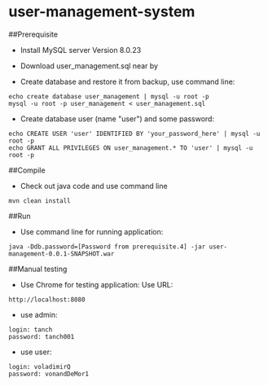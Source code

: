 # user-management-system
##Prerequisite

- Install MySQL server Version 8.0.23

- Download user_management.sql near by

- Create database and restore it from backup, use command line:

```
echo create database user_management | mysql -u root -p
mysql -u root -p user_management < user_management.sql
```

- Create database user (name "user") and some password:


```
echo CREATE USER 'user' IDENTIFIED BY 'your_password_here' | mysql -u root -p
echo GRANT ALL PRIVILEGES ON user_management.* TO 'user' | mysql -u root -p
```

##Compile
- Check out java code and use command line

```
mvn clean install
```
	
##Run
- Use command line for running application:

```
java -Ddb.password=[Password from prerequisite.4] -jar user-management-0.0.1-SNAPSHOT.war
```

##Manual testing
- Use Chrome for testing application:
	Use URL:
	
```	
http://localhost:8080
```
		
- use admin:

```
login: tanch
password: tanch001
```

- use user:

```
login: voladimirQ
password: vonandDeMor1 	
	